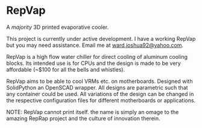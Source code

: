 # RepVap
A *majority* 3D printed evaporative cooler.

This project is currently under active development. I have a working RepVap but you may need assistance.
Email me at ward.joshua92@yahoo.com.

RepVap is a high flow water chiller for direct cooling of aluminum cooling blocks. Its intended use is for 
CPUs and the design is made to be very affordable (~$100 for all the bells and whistles).

RepVap aims to be able to cool VRMs etc. on motherboards. Designed with 
SolidPython an OpenSCAD wrapper. All designs are parametric such that any container could be used. All variations 
of the design can be changed in the respective configuration files for different motherboards or applications.



NOTE: RepVap cannot print itself. the name is simply an omage to the amazing RepRap project and the culture of 
      innovation therein.
